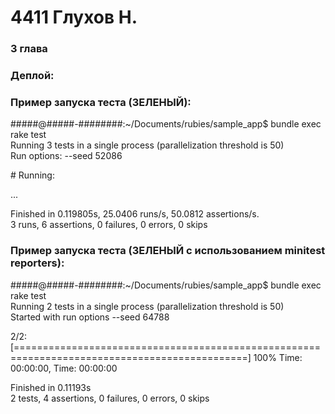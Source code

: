 # 4411 Глухов Н.

### 3 глава

### Деплой: 

### Пример запуска теста (ЗЕЛЕНЫЙ):

#####@#####-########:~/Documents/rubies/sample_app$ bundle exec rake test  
Running 3 tests in a single process (parallelization threshold is 50)  
Run options: --seed 52086

\# Running:

...

Finished in 0.119805s, 25.0406 runs/s, 50.0812 assertions/s.  
3 runs, 6 assertions, 0 failures, 0 errors, 0 skips

### Пример запуска теста (ЗЕЛЕНЫЙ с использованием minitest reporters):

#####@#####-########:~/Documents/rubies/sample_app$ bundle exec rake test  
Running 2 tests in a single process (parallelization threshold is 50)  
Started with run options --seed 64788

  2/2: [==============================================================================================] 100% Time: 00:00:00, Time: 00:00:00

Finished in 0.11193s  
2 tests, 4 assertions, 0 failures, 0 errors, 0 skips